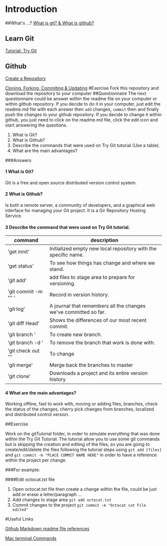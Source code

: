 # Introduction

##What's ...?
  [What is git? & What is github?](http://www.makeuseof.com/tag/git-version-control-youre-developer/)
## Learn Git
  [Tutorial: Try Git](https://www.codeschool.com/courses/try-git)
##  Github
  [Create a Repository](https://help.github.com/articles/create-a-repo/)
  
  [Cloning, Forking, Commiting & Updating](https://github.com/KsquareLabs/exercise-git/blob/master/github/readme.md)
#Exercise
  Fork this repository and download the repository to your computer
##Questionnaire
The next questionnaire could be answer within the readme file on your computer or within github repository.
If you decide to do it in your computer, just edit the readme.md file with each answer then  `add` changes, `commit` then and
finally push the changes to your github repository. If you decide to change it within github, you just need to click on the 
readme.md file, click the edit icon and start answering the questions.
  1. What is Git?
  2. What is Github?
  3. Describe the commands that were used on Try Git tutorial (Use a table).
  4. What are the main advantages?

  
###Answers

#### 1 What is Git?

Git is a free and open source distributed version control system. 

#### 2 What is Github?

Is both a remote server, a community of developers, and a graphical web interface for managing your Git project. It is a Gir 
Repository Hosting Service.

#### 3 Describe the command that were used on Try Git tutorial.

|command|description
|--------------|------------
|'get innit'| Initialized empty new local repository with the specific name. 
|'get status'| To see how things has change and where we stand.
|'git add'| add files to stage area to prepare for versioning. 
|'git commit -m "" '| Record in version history.
|'git log'| A journal that remembers all the changes we've committed  so far.
|'git diff Head'| Shows the differences of our most recent commit.
|'git branch <NAME>'| To create new branch.
|'git branch -d <NAME>'| To remove the branch that work is done with.
|'git check out '<NAME>''| To change 
|'git merge'| Merge back the branches to master 
|'git clone'| Downloads a project and its entire version history 

#### 4 What are the main advantages?

Working offline, fast to work with, moving or adding files, branches, check the status of the changes, 
cherry pick changes from branches, localized and distributed control version. 

##Exercise

  Work on the gitTutorial folder, in order to simulate everything that was done within the Try Git Tutorial.
  The tutorial allow you to use some git commands but is skipping the creation and editing of the files, so 
  you are going to create/edit/delete the files following the tutorial steps using `git add [files]` and 
  `git commit -m "PLACE COMMIT NAME HERE"` in order to have a reference within the project per change.
  
###For example:
  
####Edit octocat.txt file
  1. Open octocat.txt file then create a change within the file, could be just add or erase a letter/paragraph ...
  2. Add changes to stage area `git add octocat.txt`
  3. Commit changes to the project `git commit -m "Octocat cat File edited"`

#Useful Links

[Github Markdown readme file references](https://github.com/adam-p/markdown-here/wiki/Markdown-Cheatsheet)

[Mac terminal Commands](https://github.com/0nn0/terminal-mac-cheatsheet)
